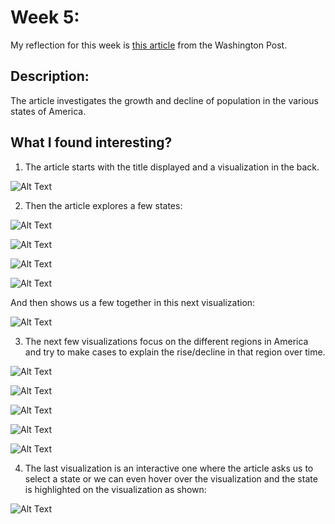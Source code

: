 # Week 5:

My reflection for this week is [this article](http://selfiecity.net/) from the Washington Post.

## Description:

The article investigates the growth and decline of population in the various states of America.

## What I found interesting?

1. The article starts with the title displayed and a visualization in the back.

![Alt Text](Week%205/x1.PNG)

2. Then the article explores a few states:  

![Alt Text](Week%205/x2.PNG)

![Alt Text](Week%205/x3.PNG)

![Alt Text](Week%205/x4.PNG)

![Alt Text](Week%205/x5.PNG)

And then shows us a few together in this next visualization: 

![Alt Text](Week%205/x6.PNG)

3. The next few visualizations focus on the different regions in America and try to make cases to explain the rise/decline in that region over time.

![Alt Text](Week%205/x7.PNG)

![Alt Text](Week%205/x8.PNG)

![Alt Text](Week%205/x9.PNG)

![Alt Text](Week%205/x10.PNG)

![Alt Text](Week%205/x11.PNG)

4. The last visualization is an interactive one where the article asks us to select a state or we can even hover over the visualization and the state is highlighted on the visualization as shown: 

![Alt Text](Week%205/x12.PNG)
